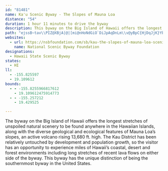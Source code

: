 ```yaml
---
id: "81481"
name: Ka'u Scenic Byway - The Slopes of Mauna Loa
distance: "54"
duration: 1 hour 11 minutes to drive the byway
description: This byway on the Big Island of Hawaii offers the longest stretches of unspoiled natural scenery to be found anywhere in the Hawaiian Islands, along with the diverse geological and ecological features of Mauna Loa’s slopes, an active volcano rising 13,680 ft. high.
path: "ejssB~tav\\PIZ@XBjA|@|[mi@nHoNdGiO`DiJpAqDnLm\\v@yBpC{HjDqJjK}YbH}RrFsOxGyQtFeO`H_SLc@rAiFjC_LdHyZzA}FtFgVhHcZ~GsYvGeY`@aBrIm]pF_T`O_m@d@a@LOJWH]DOBKBc@Kq@nDuNdd@siBrIc]bBaHBMLg@DKtDiOlC{KvB_Jb@yB`@kBd@kCRmANgA^eCZyBXaCRsBL}ALqA`@_HNwCNuErBgt@JsDpDyqABaAAq@Am@AOi@POHYVoAdAi@\\[L??_@Je@NWL{AhA[R[Lq@RiD~@a@FcCbAy@R_Bf@WJ]@g@JY@K?J?XAf@K\\AVK~Ag@x@SbCcAxGiB~LmHaA}DyH}M{@oCeBmNpDwON{SsB_m@\\yO{Fi`@aEmPq@uKv@uIQiE|@eHnIiJxBiLU_CkH{Je@uCjAwLM{CqGwPyH}IaDcNqEgE}AcDyFuA{AkCXkK`FmCRmAoFyODsAlFiDxLcUdSyc@lF}Iz@mIBqy@aBsOuD}YkFsUoI{a@cF}MyO}P{KwMwKoRiD}JuCmDeRcN}JsDgLcCkNwG_ImA_HoIwNeLotAi~@_gCqsAoqA_r@geDieBgO_KkEeEmrC{qC_CmBkLaGsd@iNgqAea@ii@{PcI_CgIuDkU_MeEoDyh@uk@yHgF{c@yOqbD{fAwSgH_GiCaLiH}M_LaLkHcVmKms@aXiXqKwO{GcWsLib@}Sqr@c_@cgBo_Am^yS_a@kWoSkN{`@kZ{X}Tgf@oc@qOyOuo@gr@uSoWsI}JqIoFsL}LeVkOaGsFwMyQyUwUkFyEqLyHyDcD{I{KgJyFmDsEiRe\\gMsN}IyIqCmEcIaJaFyL}BcJiHmMyNs`@ktAirDce@a`A_BmGA_I~SunA~AkFbHwIrNeI|@~Bd@rHAzACh@K`@[z@O\\_@fACHa@Q_@pA"
websites:
  - url: https://nsbfoundation.com/sb/kau-the-slopes-of-mauna-loa-scenic-byway/
    name: National Scenic Byway Foundation
designations:
  - Hawaii State Scenic Byway
states:
  - HI
ll:
  - -155.825597
  - 19.109612
bounds:
  - - -155.8255966817612
    - 19.109612475914773
  - - -155.257212
    - 19.429525

---
```


The byway on the Big Island of Hawaii offers the longest stretches of unspoiled natural scenery to be found anywhere in the Hawaiian Islands, along with the diverse geological and ecological features of Mauna Loa’s slopes, an active volcano rising 13,680 ft. high. The Kau District has been relatively untouched by development and population growth, so the visitor has an opportunity to experience miles of Hawaii’s coastal, desert and forest environments including long stretches of recent lava flows on either side of the byway. This byway has the unique distinction of being the southernmost byway in the United States.
